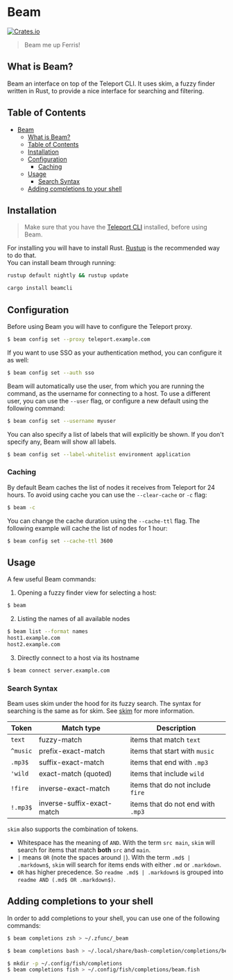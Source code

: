 # Beam
[![Crates.io](https://img.shields.io/crates/v/beamcli)](https://crates.io/crates/beamcli)

> Beam me up Ferris!

## What is Beam?

Beam an interface on top of the Teleport CLI. It uses skim, a fuzzy finder written in Rust, to provide a nice interface for searching and filtering.

## Table of Contents
- [Beam](#beam)
  * [What is Beam?](#what-is-beam-)
  * [Table of Contents](#table-of-contents)
  * [Installation](#installation)
  * [Configuration](#configuration)
    + [Caching](#caching)
  * [Usage](#usage)
    + [Search Syntax](#search-syntax)
  * [Adding completions to your shell](#adding-completions-to-your-shell)


## Installation

> Make sure that you have the [Teleport CLI](https://goteleport.com/docs/installation/) installed, before using Beam.

For installing you will have to install Rust. [Rustup](https://rustup.rs/) is the recommended way to do that.  
You can install beam through running:

```bash
rustup default nightly && rustup update
```

```bash
cargo install beamcli
```


## Configuration

Before using Beam you will have to configure the Teleport proxy.

```bash
$ beam config set --proxy teleport.example.com
```

If you want to use SSO as your authentication method, you can configure it as well:

```bash
$ beam config set --auth sso
```

Beam will automatically use the user, from which you are running the command, as the username for connecting to a host.
To use a different user, you can use the `--user` flag, or configure a new default using the following command:

```bash
$ beam config set --username myuser
```

You can also specify a list of labels that will explicitly be shown. If you don't specify any, Beam will show all labels.

```bash
$ beam config set --label-whitelist environment application
```

### Caching

By default Beam caches the list of nodes it receives from Teleport for 24 hours. To avoid using cache you can use the `--clear-cache` or `-c` flag:
```bash
$ beam -c
```
You can change the cache duration using the `--cache-ttl` flag.
The following example will cache the list of nodes for 1 hour:
```bash
$ beam config set --cache-ttl 3600
```

## Usage

A few useful Beam commands:

1. Opening a fuzzy finder view for selecting a host:
```bash
$ beam
```
2. Listing the names of all available nodes
```bash
$ beam list --format names
host1.example.com
host2.example.com
```
3. Directly connect to a host via its hostname
```bash
$ beam connect server.example.com
```

### Search Syntax

Beam uses skim under the hood for its fuzzy search. The syntax for searching is the same as for skim.
See [skim](https://github.com/lotabout/skim) for more information.

| Token    | Match type                 | Description                       |
|----------|----------------------------|-----------------------------------|
| `text`   | fuzzy-match                | items that match `text`           |
| `^music` | prefix-exact-match         | items that start with `music`     |
| `.mp3$`  | suffix-exact-match         | items that end with `.mp3`        |
| `'wild`  | exact-match (quoted)       | items that include `wild`         |
| `!fire`  | inverse-exact-match        | items that do not include `fire`  |
| `!.mp3$` | inverse-suffix-exact-match | items that do not end with `.mp3` |

`skim` also supports the combination of tokens.

- Whitespace has the meaning of `AND`. With the term `src main`, `skim` will search
    for items that match **both** `src` and `main`.
- ` | ` means `OR` (note the spaces around `|`). With the term `.md$ |
    .markdown$`, `skim` will search for items ends with either `.md` or
    `.markdown`.
- `OR` has higher precedence. So `readme .md$ | .markdown$` is grouped into
    `readme AND (.md$ OR .markdown$)`.

## Adding completions to your shell

In order to add completions to your shell, you can use one of the following commands:

```bash
$ beam completions zsh > ~/.zfunc/_beam
```

```bash
$ beam completions bash > ~/.local/share/bash-completion/completions/beam
```

```bash
$ mkdir -p ~/.config/fish/completions
$ beam completions fish > ~/.config/fish/completions/beam.fish
```
